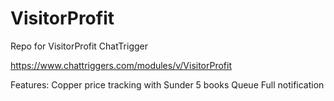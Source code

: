 # VisitorProfit
Repo for VisitorProfit ChatTrigger

https://www.chattriggers.com/modules/v/VisitorProfit

Features:
Copper price tracking with Sunder 5 books
Queue Full notification
